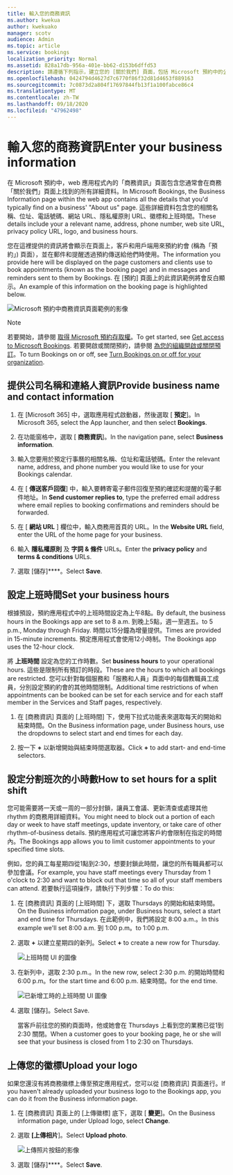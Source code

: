 ```yaml
---
title: 輸入您的商務資訊
ms.author: kwekua
author: kwekuako
manager: scotv
audience: Admin
ms.topic: article
ms.service: bookings
localization_priority: Normal
ms.assetid: 828a17db-956a-401e-bb62-d153b6dffd53
description: 請遵循下列指示，建立您的 [關於我們] 頁面，包括 Microsoft 預約中的公司名稱、位址、電話號碼、網站 URL、徽標和上班時間。
ms.openlocfilehash: 0424794d4627d7c6770f86f32d81d4653f889163
ms.sourcegitcommit: 7c0873d2a804f17697844fb13f1a100fabce86c4
ms.translationtype: MT
ms.contentlocale: zh-TW
ms.lasthandoff: 09/18/2020
ms.locfileid: "47962498"
---
```

# <a name="enter-your-business-information"></a><span data-ttu-id="4fbf0-103">輸入您的商務資訊</span><span class="sxs-lookup"><span data-stu-id="4fbf0-103">Enter your business information</span></span>

<span data-ttu-id="4fbf0-104">在 Microsoft 預約中，web 應用程式內的「商務資訊」頁面包含您通常會在商務「關於我們」頁面上找到的所有詳細資料。</span><span class="sxs-lookup"><span data-stu-id="4fbf0-104">In Microsoft Bookings, the Business Information page within the web app contains all the details that you'd typically find on a business' "About us" page.</span></span> <span data-ttu-id="4fbf0-105">這些詳細資料包含您的相關名稱、位址、電話號碼、網站 URL、隱私權原則 URL、徽標和上班時間。</span><span class="sxs-lookup"><span data-stu-id="4fbf0-105">These details include your a relevant name, address, phone number, web site URL, privacy policy URL, logo, and business hours.</span></span>

<span data-ttu-id="4fbf0-106">您在這裡提供的資訊將會顯示在頁面上，客戶和用戶端用來預約約會 (稱為「預約」) 頁面），並在郵件和提醒透過預約傳送給他們時使用。</span><span class="sxs-lookup"><span data-stu-id="4fbf0-106">The information you provide here will be displayed on the page customers and clients use to book appointments (known as the booking page) and in messages and reminders sent to them by Bookings.</span></span> <span data-ttu-id="4fbf0-107">在 [預約] 頁面上的此資訊範例將會反白顯示。</span><span class="sxs-lookup"><span data-stu-id="4fbf0-107">An example of this information on the booking page is highlighted below.</span></span>

   ![Microsoft 預約中商務資訊頁面範例的影像](../media/bookings-business-info.png)

> [!NOTE]
> <span data-ttu-id="4fbf0-109">若要開始，請參閱 [取得 Microsoft 預約存取權](get-access.md)。</span><span class="sxs-lookup"><span data-stu-id="4fbf0-109">To get started, see [Get access to Microsoft Bookings](get-access.md).</span></span> <span data-ttu-id="4fbf0-110">若要開啟或關閉預約，請參閱 [為您的組織開啟或關閉預訂](turn-bookings-on-or-off.md)。</span><span class="sxs-lookup"><span data-stu-id="4fbf0-110">To turn Bookings on or off, see [Turn Bookings on or off for your organization](turn-bookings-on-or-off.md).</span></span>

## <a name="provide-business-name-and-contact-information"></a><span data-ttu-id="4fbf0-111">提供公司名稱和連絡人資訊</span><span class="sxs-lookup"><span data-stu-id="4fbf0-111">Provide business name and contact information</span></span>

1. <span data-ttu-id="4fbf0-112">在 [Microsoft 365] 中，選取應用程式啟動器，然後選取 [ **預定**]。</span><span class="sxs-lookup"><span data-stu-id="4fbf0-112">In Microsoft 365, select the App launcher, and then select **Bookings**.</span></span>

1. <span data-ttu-id="4fbf0-113">在功能窗格中，選取 [ **商務資訊**]。</span><span class="sxs-lookup"><span data-stu-id="4fbf0-113">In the navigation pane, select **Business information**.</span></span>

1. <span data-ttu-id="4fbf0-114">輸入您要用於預定行事曆的相關名稱、位址和電話號碼。</span><span class="sxs-lookup"><span data-stu-id="4fbf0-114">Enter the relevant name, address, and phone number you would like to use for your Bookings calendar.</span></span>

1. <span data-ttu-id="4fbf0-115">在 [ **傳送客戶回復**] 中，輸入要轉寄電子郵件回復至預約確認和提醒的電子郵件地址。</span><span class="sxs-lookup"><span data-stu-id="4fbf0-115">In **Send customer replies to**, type the preferred email address where email replies to booking confirmations and reminders should be forwarded.</span></span>

1. <span data-ttu-id="4fbf0-116">在 [ **網站 URL** ] 欄位中，輸入商務用首頁的 URL。</span><span class="sxs-lookup"><span data-stu-id="4fbf0-116">In the **Website URL** field, enter the URL of the home page for your business.</span></span>

1. <span data-ttu-id="4fbf0-117">輸入 **隱私權原則** 及 **字詞 & 條件** URLs。</span><span class="sxs-lookup"><span data-stu-id="4fbf0-117">Enter the **privacy policy** and **terms & conditions** URLs.</span></span>

1. <span data-ttu-id="4fbf0-118">選取 [儲存]\*\*\*\*。</span><span class="sxs-lookup"><span data-stu-id="4fbf0-118">Select **Save**.</span></span>

## <a name="set-your-business-hours"></a><span data-ttu-id="4fbf0-119">設定上班時間</span><span class="sxs-lookup"><span data-stu-id="4fbf0-119">Set your business hours</span></span>

<span data-ttu-id="4fbf0-120">根據預設，預約應用程式中的上班時間設定為上午8點。</span><span class="sxs-lookup"><span data-stu-id="4fbf0-120">By default, the business hours in the Bookings app are set to 8 a.m.</span></span> <span data-ttu-id="4fbf0-121">到晚上5點，週一至週五。</span><span class="sxs-lookup"><span data-stu-id="4fbf0-121">to 5 p.m., Monday through Friday.</span></span> <span data-ttu-id="4fbf0-122">時間以15分鐘為增量提供。</span><span class="sxs-lookup"><span data-stu-id="4fbf0-122">Times are provided in 15-minute increments.</span></span> <span data-ttu-id="4fbf0-123">預定應用程式會使用12小時制。</span><span class="sxs-lookup"><span data-stu-id="4fbf0-123">The Bookings app uses the 12-hour clock.</span></span>

<span data-ttu-id="4fbf0-124">將 **上班時間** 設定為您的工作時數。</span><span class="sxs-lookup"><span data-stu-id="4fbf0-124">Set **business hours** to your operational hours.</span></span> <span data-ttu-id="4fbf0-125">這些是限制所有預訂的時段。</span><span class="sxs-lookup"><span data-stu-id="4fbf0-125">These are the hours to which all bookings are restricted.</span></span> <span data-ttu-id="4fbf0-126">您可以針對每個服務和「服務和人員」頁面中的每個教職員工成員，分別設定預約約會的其他時間限制。</span><span class="sxs-lookup"><span data-stu-id="4fbf0-126">Additional time restrictions of when appointments can be booked can be set for each service and for each staff member in the Services and Staff pages, respectively.</span></span>

1. <span data-ttu-id="4fbf0-127">在 [商務資訊] 頁面的 [上班時間] 下，使用下拉式功能表來選取每天的開始和結束時間。</span><span class="sxs-lookup"><span data-stu-id="4fbf0-127">On the Business information page, under Business hours, use the dropdowns to select start and end times for each day.</span></span>

1. <span data-ttu-id="4fbf0-128">按一下 **+** 以新增開始與結束時間選取器。</span><span class="sxs-lookup"><span data-stu-id="4fbf0-128">Click **+** to add start- and end-time selectors.</span></span>

## <a name="how-to-set-hours-for-a-split-shift"></a><span data-ttu-id="4fbf0-129">設定分割班次的小時數</span><span class="sxs-lookup"><span data-stu-id="4fbf0-129">How to set hours for a split shift</span></span>

<span data-ttu-id="4fbf0-130">您可能需要將一天或一周的一部分封鎖，讓員工會議、更新清查或處理其他 rhythm 的商務用詳細資料。</span><span class="sxs-lookup"><span data-stu-id="4fbf0-130">You might need to block out a portion of each day or week to have staff meetings, update inventory, or take care of other rhythm-of-business details.</span></span> <span data-ttu-id="4fbf0-131">預約應用程式可讓您將客戶約會限制在指定的時間內。</span><span class="sxs-lookup"><span data-stu-id="4fbf0-131">The Bookings app allows you to limit customer appointments to your specified time slots.</span></span>

<span data-ttu-id="4fbf0-132">例如，您的員工每星期四從1點到2:30，想要封鎖此時間，讓您的所有職員都可以參加會議。</span><span class="sxs-lookup"><span data-stu-id="4fbf0-132">For example, you have staff meetings every Thursday from 1 o'clock to 2:30 and want to block out that time so all of your staff members can attend.</span></span> <span data-ttu-id="4fbf0-133">若要執行這項操作，請執行下列步驟：</span><span class="sxs-lookup"><span data-stu-id="4fbf0-133">To do this:</span></span>

1. <span data-ttu-id="4fbf0-134">在 [商務資訊] 頁面的 [上班時間] 下，選取 Thursdays 的開始和結束時間。</span><span class="sxs-lookup"><span data-stu-id="4fbf0-134">On the Business information page, under Business hours, select a start and end time for Thursdays.</span></span> <span data-ttu-id="4fbf0-135">在此範例中，我們將設定 8:00 a.m.。</span><span class="sxs-lookup"><span data-stu-id="4fbf0-135">In this example we'll set 8:00 a.m.</span></span> <span data-ttu-id="4fbf0-136">到 1:00 p.m。</span><span class="sxs-lookup"><span data-stu-id="4fbf0-136">to 1:00 p.m.</span></span>

1. <span data-ttu-id="4fbf0-137">選取 **+** 以建立星期四的新列。</span><span class="sxs-lookup"><span data-stu-id="4fbf0-137">Select **+** to create a new row for Thursday.</span></span>

   ![上班時間 UI 的圖像](../media/bookings-split-shift.png)

1. <span data-ttu-id="4fbf0-139">在新列中，選取 2:30 p.m.。</span><span class="sxs-lookup"><span data-stu-id="4fbf0-139">In the new row, select 2:30 p.m.</span></span> <span data-ttu-id="4fbf0-140">的開始時間和 6:00 p.m。</span><span class="sxs-lookup"><span data-stu-id="4fbf0-140">for the start time and 6:00 p.m.</span></span> <span data-ttu-id="4fbf0-141">結束時間。</span><span class="sxs-lookup"><span data-stu-id="4fbf0-141">for the end time.</span></span>

   ![已新增工時的上班時間 UI 圖像](../media/bookings-split-shift-hours.png)

1. <span data-ttu-id="4fbf0-143">選取 [儲存]。</span><span class="sxs-lookup"><span data-stu-id="4fbf0-143">Select Save.</span></span>

    <span data-ttu-id="4fbf0-144">當客戶前往您的預約頁面時，他或她會在 Thursdays 上看到您的業務已從1到2:30 關閉。</span><span class="sxs-lookup"><span data-stu-id="4fbf0-144">When a customer goes to your booking page, he or she will see that your business is closed from 1 to 2:30 on Thursdays.</span></span>

## <a name="upload-your-logo"></a><span data-ttu-id="4fbf0-145">上傳您的徽標</span><span class="sxs-lookup"><span data-stu-id="4fbf0-145">Upload your logo</span></span>

<span data-ttu-id="4fbf0-146">如果您還沒有將商務徽標上傳至預定應用程式，您可以從 [商務資訊] 頁面進行。</span><span class="sxs-lookup"><span data-stu-id="4fbf0-146">If you haven't already uploaded your business logo to the Bookings app, you can do it from the Business information page.</span></span>

1. <span data-ttu-id="4fbf0-147">在 [商務資訊] 頁面上的 [上傳徽標] 底下，選取 [ **變更**]。</span><span class="sxs-lookup"><span data-stu-id="4fbf0-147">On the Business information page, under Upload logo, select **Change**.</span></span>

1. <span data-ttu-id="4fbf0-148">選取 **[上傳相片**]。</span><span class="sxs-lookup"><span data-stu-id="4fbf0-148">Select **Upload photo**.</span></span>

   ![上傳照片按鈕的影像](../media/bookings-upload-photo.png)

1. <span data-ttu-id="4fbf0-150">選取 [儲存]\*\*\*\*。</span><span class="sxs-lookup"><span data-stu-id="4fbf0-150">Select **Save**.</span></span>
